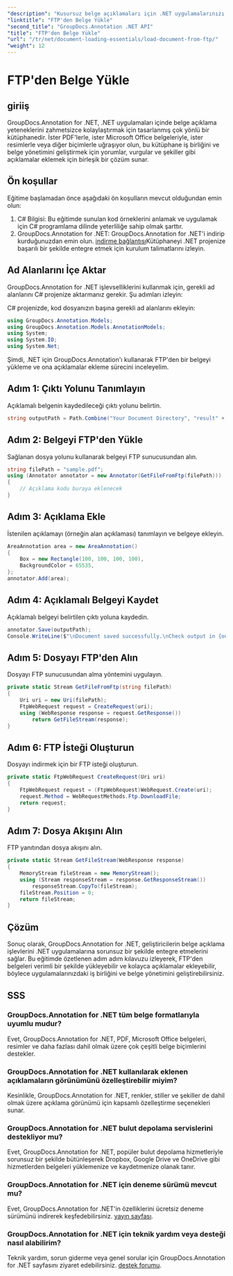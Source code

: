 ```yaml
---
"description": "Kusursuz belge açıklamaları için .NET uygulamalarınızı GroupDocs.Annotation ile geliştirin. Adım adım eğitim dahildir."
"linktitle": "FTP'den Belge Yükle"
"second_title": "GroupDocs.Annotation .NET API"
"title": "FTP'den Belge Yükle"
"url": "/tr/net/document-loading-essentials/load-document-from-ftp/"
"weight": 12
---
```


# FTP'den Belge Yükle

## giriiş
GroupDocs.Annotation for .NET, .NET uygulamaları içinde belge açıklama yeteneklerini zahmetsizce kolaylaştırmak için tasarlanmış çok yönlü bir kütüphanedir. İster PDF'lerle, ister Microsoft Office belgeleriyle, ister resimlerle veya diğer biçimlerle uğraşıyor olun, bu kütüphane iş birliğini ve belge yönetimini geliştirmek için yorumlar, vurgular ve şekiller gibi açıklamalar eklemek için birleşik bir çözüm sunar.
## Ön koşullar
Eğitime başlamadan önce aşağıdaki ön koşulların mevcut olduğundan emin olun:
1. C# Bilgisi: Bu eğitimde sunulan kod örneklerini anlamak ve uygulamak için C# programlama dilinde yeterliliğe sahip olmak şarttır.
2. GroupDocs.Annotation for .NET: GroupDocs.Annotation for .NET'i indirip kurduğunuzdan emin olun. [indirme bağlantısı](https://releases.groupdocs.com/annotation/net/)Kütüphaneyi .NET projenize başarılı bir şekilde entegre etmek için kurulum talimatlarını izleyin.
## Ad Alanlarını İçe Aktar
GroupDocs.Annotation for .NET işlevselliklerini kullanmak için, gerekli ad alanlarını C# projenize aktarmanız gerekir. Şu adımları izleyin:

C# projenizde, kod dosyanızın başına gerekli ad alanlarını ekleyin:
```csharp
using GroupDocs.Annotation.Models;
using GroupDocs.Annotation.Models.AnnotationModels;
using System;
using System.IO;
using System.Net;
```

Şimdi, .NET için GroupDocs.Annotation'ı kullanarak FTP'den bir belgeyi yükleme ve ona açıklamalar ekleme sürecini inceleyelim.
## Adım 1: Çıktı Yolunu Tanımlayın
Açıklamalı belgenin kaydedileceği çıktı yolunu belirtin.
```csharp
string outputPath = Path.Combine("Your Document Directory", "result" + Path.GetExtension("input.pdf"));
```
## Adım 2: Belgeyi FTP'den Yükle
Sağlanan dosya yolunu kullanarak belgeyi FTP sunucusundan alın.
```csharp
string filePath = "sample.pdf";
using (Annotator annotator = new Annotator(GetFileFromFtp(filePath)))
{
    // Açıklama kodu buraya eklenecek
}
```
## Adım 3: Açıklama Ekle
İstenilen açıklamayı (örneğin alan açıklaması) tanımlayın ve belgeye ekleyin.
```csharp
AreaAnnotation area = new AreaAnnotation()
{
    Box = new Rectangle(100, 100, 100, 100),
    BackgroundColor = 65535,
};
annotator.Add(area);
```
## Adım 4: Açıklamalı Belgeyi Kaydet
Açıklamalı belgeyi belirtilen çıktı yoluna kaydedin.
```csharp
annotator.Save(outputPath);
Console.WriteLine($"\nDocument saved successfully.\nCheck output in {outputPath}.");
```
## Adım 5: Dosyayı FTP'den Alın
Dosyayı FTP sunucusundan alma yöntemini uygulayın.
```csharp
private static Stream GetFileFromFtp(string filePath)
{
    Uri uri = new Uri(filePath);
    FtpWebRequest request = CreateRequest(uri);
    using (WebResponse response = request.GetResponse())
        return GetFileStream(response);
}
```
## Adım 6: FTP İsteği Oluşturun
Dosyayı indirmek için bir FTP isteği oluşturun.
```csharp
private static FtpWebRequest CreateRequest(Uri uri)
{
    FtpWebRequest request = (FtpWebRequest)WebRequest.Create(uri);
    request.Method = WebRequestMethods.Ftp.DownloadFile;
    return request;
}
```
## Adım 7: Dosya Akışını Alın
FTP yanıtından dosya akışını alın.
```csharp
private static Stream GetFileStream(WebResponse response)
{
    MemoryStream fileStream = new MemoryStream();
    using (Stream responseStream = response.GetResponseStream())
        responseStream.CopyTo(fileStream);
    fileStream.Position = 0;
    return fileStream;
}
```
## Çözüm
Sonuç olarak, GroupDocs.Annotation for .NET, geliştiricilerin belge açıklama işlevlerini .NET uygulamalarına sorunsuz bir şekilde entegre etmelerini sağlar. Bu eğitimde özetlenen adım adım kılavuzu izleyerek, FTP'den belgeleri verimli bir şekilde yükleyebilir ve kolayca açıklamalar ekleyebilir, böylece uygulamalarınızdaki iş birliğini ve belge yönetimini geliştirebilirsiniz.
## SSS
### GroupDocs.Annotation for .NET tüm belge formatlarıyla uyumlu mudur?
Evet, GroupDocs.Annotation for .NET, PDF, Microsoft Office belgeleri, resimler ve daha fazlası dahil olmak üzere çok çeşitli belge biçimlerini destekler.
### GroupDocs.Annotation for .NET kullanılarak eklenen açıklamaların görünümünü özelleştirebilir miyim?
Kesinlikle, GroupDocs.Annotation for .NET, renkler, stiller ve şekiller de dahil olmak üzere açıklama görünümü için kapsamlı özelleştirme seçenekleri sunar.
### GroupDocs.Annotation for .NET bulut depolama servislerini destekliyor mu?
Evet, GroupDocs.Annotation for .NET, popüler bulut depolama hizmetleriyle sorunsuz bir şekilde bütünleşerek Dropbox, Google Drive ve OneDrive gibi hizmetlerden belgeleri yüklemenize ve kaydetmenize olanak tanır.
### GroupDocs.Annotation for .NET için deneme sürümü mevcut mu?
Evet, GroupDocs.Annotation for .NET'in özelliklerini ücretsiz deneme sürümünü indirerek keşfedebilirsiniz. [yayın sayfası](https://releases.groupdocs.com/).
### GroupDocs.Annotation for .NET için teknik yardım veya desteği nasıl alabilirim?
Teknik yardım, sorun giderme veya genel sorular için GroupDocs.Annotation for .NET sayfasını ziyaret edebilirsiniz. [destek forumu](https://forum.groupdocs.com/c/annotation/10).